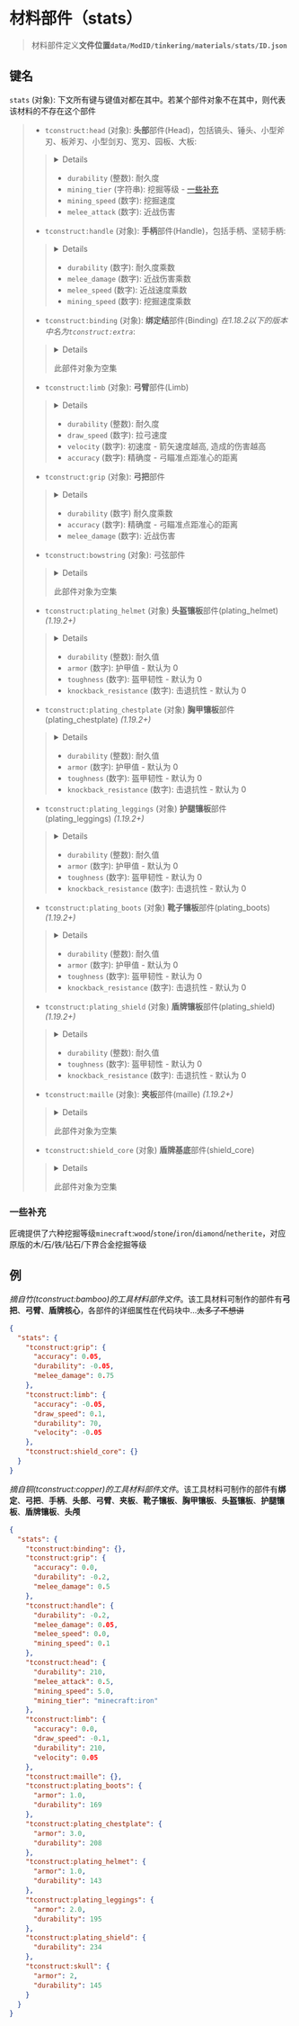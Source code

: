 # 材料部件（stats）

> 材料部件定义**文件位置`data/ModID/tinkering/materials/stats/ID.json`**

## 键名

`stats` (对象): 下文所有键与键值对都在其中。若某个部件对象不在其中，则代表该材料的不存在这个部件

> - `tconstruct:head` (对象): **头部**部件(Head)，包括镐头、锤头、小型斧刃、板斧刃、小型剑刃、宽刃、园板、大板:
> 
> > <details><img src="./images/head.png"></details>
> >
> > - `durability` (整数): 耐久度
> > - `mining_tier` (字符串): 挖掘等级 - [一些补充](#一些补充)
> > - `mining_speed` (数字): 挖掘速度
> > - `melee_attack` (数字): 近战伤害
> 
> - `tconstruct:handle` (对象): **手柄**部件(Handle)，包括手柄、坚韧手柄:
>
> > <details><img src="./images/handle.png"></details>
> >
> > - `durability` (数字): 耐久度乘数
> > - `melee_damage` (数字): 近战伤害乘数
> > - `melee_speed` (数字): 近战速度乘数
> > - `mining_speed` (数字): 挖掘速度乘数
> 
> - `tconstruct:binding` (对象): **绑定结**部件(Binding) _在1.18.2以下的版本中名为`tconstruct:extra`_:
> 
> > <details><img src="./images/binding.png"></details>
> >
> > 此部件对象为空集
> 
> - `tconstruct:limb` (对象): **弓臂**部件(Limb)
> 
> > <details><img src="./images/limb.png"></details>
> >
> > - `durability` (整数): 耐久度
> > - `draw_speed` (数字): 拉弓速度
> > - `velocity` (数字): 初速度 - 箭矢速度越高, 造成的伤害越高
> > - `accuracy` (数字): 精确度 - 弓瞄准点距准心的距离
>
> - `tconstruct:grip` (对象): **弓把**部件
> 
> > <details><img src="./images/grip.png"></details>
> >
> > - `durability` (数字) 耐久度乘数
> > - `accuracy` (数字): 精确度 - 弓瞄准点距准心的距离
> > - `melee_damage` (数字): 近战伤害
> 
> - `tconstruct:bowstring` (对象): 弓弦部件
> 
> > <details><img src="./images/bowstring.png"></details>
> >
> > 此部件对象为空集
>
> - `tconstruct:plating_helmet` (对象) **头盔镶板**部件(plating_helmet) _(1.19.2+)_
> 
> > <details><img src="./images/plating.png"></details>
> >
> > - `durability` (整数): 耐久值
> > - `armor` (数字): 护甲值 - 默认为 0
> > - `toughness` (数字): 盔甲韧性 - 默认为 0
> > - `knockback_resistance` (数字): 击退抗性 - 默认为 0
> 
> - `tconstruct:plating_chestplate` (对象) **胸甲镶板**部件(plating_chestplate) _(1.19.2+)_
> 
> > <details><img src="./images/plating.png"></details>
> >
> > - `durability` (整数): 耐久值
> > - `armor` (数字): 护甲值 - 默认为 0
> > - `toughness` (数字): 盔甲韧性 - 默认为 0
> > - `knockback_resistance` (数字): 击退抗性 - 默认为 0
> 
> - `tconstruct:plating_leggings` (对象) **护腿镶板**部件(plating_leggings) _(1.19.2+)_
> 
> > <details><img src="./images/plating.png"></details>
> >
> > - `durability` (整数): 耐久值
> > - `armor` (数字): 护甲值 - 默认为 0
> > - `toughness` (数字): 盔甲韧性 - 默认为 0
> > - `knockback_resistance` (数字): 击退抗性 - 默认为 0
> 
> - `tconstruct:plating_boots` (对象) **靴子镶板**部件(plating_boots) _(1.19.2+)_
> 
> > <details><img src="./images/plating.png"></details>
> >
> > - `durability` (整数): 耐久值
> > - `armor` (数字): 护甲值 - 默认为 0
> > - `toughness` (数字): 盔甲韧性 - 默认为 0
> > - `knockback_resistance` (数字): 击退抗性 - 默认为 0
> 
> - `tconstruct:plating_shield` (对象) **盾牌镶板**部件(plating_shield) _(1.19.2+)_
> 
> > <details><img src="./images/plating.png"></details>
> >
> > - `durability` (整数): 耐久值
> > - `toughness` (数字): 盔甲韧性 - 默认为 0
> > - `knockback_resistance` (数字): 击退抗性 - 默认为 0
> 
> - `tconstruct:maille` (对象): **夹板**部件(maille) _(1.19.2+)_
> 
> > <details><img src="./images/maille.png"></details>
> >
> > 此部件对象为空集
> 
> - `tconstruct:shield_core` (对象) **盾牌基底**部件(shield_core)
> 
> > <details><img src="./images/shield_core.png"></details>
> >
> > 此部件对象为空集

### 一些补充

匠魂提供了六种挖掘等级`minecraft`:`wood`/`stone`/`iron`/`diamond`/`netherite`，对应原版的木/石/铁/钻石/下界合金挖掘等级

## 例

_摘自竹(tconstruct:bamboo)的工具材料部件文件_。该工具材料可制作的部件有**弓把**、**弓臂**、**盾牌核心**，各部件的详细属性在代码块中...~~太多了不想讲~~

```json
{
  "stats": {
    "tconstruct:grip": {
      "accuracy": 0.05,
      "durability": -0.05,
      "melee_damage": 0.75
    },
    "tconstruct:limb": {
      "accuracy": -0.05,
      "draw_speed": 0.1,
      "durability": 70,
      "velocity": -0.05
    },
    "tconstruct:shield_core": {}
  }
}
```

_摘自铜(tconstruct:copper)的工具材料部件文件_。该工具材料可制作的部件有**绑定**、**弓把**、**手柄**、**头部**、**弓臂**、**夹板**、**靴子镶板**、**胸甲镶板**、**头盔镶板**、**护腿镶板**、**盾牌镶板**、**头颅**

```json
{
  "stats": {
    "tconstruct:binding": {},
    "tconstruct:grip": {
      "accuracy": 0.0,
      "durability": -0.2,
      "melee_damage": 0.5
    },
    "tconstruct:handle": {
      "durability": -0.2,
      "melee_damage": 0.05,
      "melee_speed": 0.0,
      "mining_speed": 0.1
    },
    "tconstruct:head": {
      "durability": 210,
      "melee_attack": 0.5,
      "mining_speed": 5.0,
      "mining_tier": "minecraft:iron"
    },
    "tconstruct:limb": {
      "accuracy": 0.0,
      "draw_speed": -0.1,
      "durability": 210,
      "velocity": 0.05
    },
    "tconstruct:maille": {},
    "tconstruct:plating_boots": {
      "armor": 1.0,
      "durability": 169
    },
    "tconstruct:plating_chestplate": {
      "armor": 3.0,
      "durability": 208
    },
    "tconstruct:plating_helmet": {
      "armor": 1.0,
      "durability": 143
    },
    "tconstruct:plating_leggings": {
      "armor": 2.0,
      "durability": 195
    },
    "tconstruct:plating_shield": {
      "durability": 234
    },
    "tconstruct:skull": {
      "armor": 2,
      "durability": 145
    }
  }
}
```